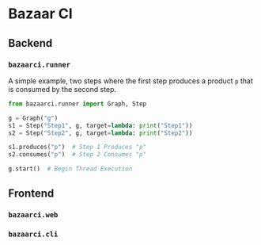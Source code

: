 # Bazaar CI

## Backend

### `bazaarci.runner`

A simple example, two steps where the first step produces a product `p` that is consumed by the second step.

```python
from bazaarci.runner import Graph, Step

g = Graph("g")
s1 = Step("Step1", g, target=lambda: print("Step1"))
s2 = Step("Step2", g, target=lambda: print("Step2"))

s1.produces("p")  # Step 1 Produces "p"
s2.consumes("p")  # Step 2 Consumes "p"

g.start()  # Begin Thread Execution
```

## Frontend

### `bazaarci.web`

### `bazaarci.cli`
